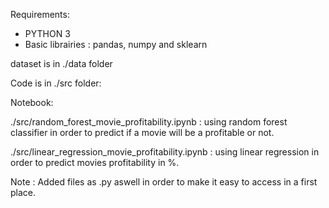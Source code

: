 Requirements:

- PYTHON 3
- Basic librairies : pandas, numpy and sklearn

dataset is in ./data folder

Code is in ./src folder:

Notebook: 

./src/random_forest_movie_profitability.ipynb : using random forest classifier in order to predict if a movie will be a profitable or not.

./src/linear_regression_movie_profitability.ipynb : using linear regression in order to predict movies profitability in %.


Note : Added files as .py aswell in order to make it easy to access in a first place.
